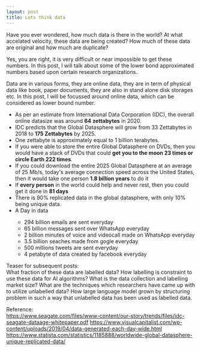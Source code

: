 ```yaml
---
layout: post
title: Lets think data
---
```

Have you ever wondered, how much data is there in the world? At what accelated velocity, these data are being created? How much of these data are original and how much are duplicate?

Yes, you are right, it is very difficult or near impossible to get these numbers. In this post, I will talk about some of the lower bond approximated numbers based upon certain research organizations. 

Data are in various forms, they are online data, they are in term of physical data like book, paper documents, they are also in stand alone disk storages etc. In this post, I will be focussed around online data, which can be considered as lower bound number.

<ul>
  <li>As per an estimate from International Data Corporation (IDC), the overall online datasize was around <b>64 zettabytes</b> in 2020. </li>
  <li>IDC predicts that the Global Datasphere will grow from 33 Zettabytes in 2018 to <b>175 Zettabytes</b> by 2025. </li>
  <li>One zettabyte is approximately equal to 1 billion terabytes. </li>
  <li>If you were able to store the entire Global Datasphere on DVDs, then you would have a stack of DVDs that could <b> get you to the moon 23 times or circle Earth 222 times</b>.</li>
  <li>If you could download the entire 2025 Global Datasphere at an average of 25 Mb/s, today's average connection speed across the United States, then it would take one person <b>1.8 billion years</b> to do it</li>
  <li>If <b>every person</b> in the world could help and never rest, then you could get it done in <b>81 days</b></li>
  <li>There is 90% replicated data in the global datasphere, with only 10% being unique data.</li>
  <li>A Day in data</li>
  <ul>
    <li> 294 billion emails are sent everyday </li>
    <li> 65 billion messages sent over WhatsApp everyday</li>
    <li> 2 billion minutes of voice and videocall made on WhatsApp everyday </li>
    <li> 3.5 billion seaches made from gogle everyday</li>
    <li> 500 millions tweets are sent everyday </li>
    <li> 4 petabyte of data created by facebook everyday</li>
  </ul>
</ul>

Teaser for subsequent posts: <br>
What fraction of these data are labelled data? How labelling is constraint to use these data for AI algorithms?  What is the data collection and labelling market size? What are the techniques which researchers have came up with to utilize unlabelled data? How large language model grown by structuring problem in such a way that unlabelled data has been used as labelled data.

Reference: <br>
https://www.seagate.com/files/www-content/our-story/trends/files/idc-seagate-dataage-whitepaper.pdf
https://www.visualcapitalist.com/wp-content/uploads/2019/04/data-generated-each-day-wide.html
https://www.statista.com/statistics/1185888/worldwide-global-datasphere-unique-replicated-data/

